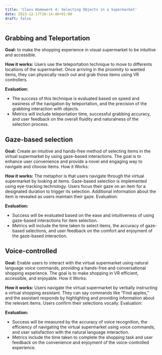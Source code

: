 ```yaml
---
title: 'Class Homework 4: Selecting Objects in a Supermarket'
date: 2023-12-17T16:14:46+01:00
draft: false
---
```

## Grabbing and Teleportation
**Goal:** to make the shopping experience in visual supermarket to be intuitive and accessible. 

**How it works:** Users use the teleportation technique to move to differents locations of the supermarket. Once arriving in the proximity to wanted items, they can physically reach out and grab those items using VR controllers.

**Evaluation:** 
- The success of this technique is evaluated based on speed and easiness of the navigation by teleportation, and the precision of the grabbing interaction with objects. 
- Metrics will include teleportation time, successful grabbing accuracy, and user feedback on the overall fluidity and naturalness of the selection process.

## Gaze-based selection 
**Goal:** Create an intuitive and hands-free method of selecting items in the virtual supermarket by using gaze-based interactions. The goal is to enhance user convenience and provide a novel and engaging way to navigate and choose items.
How it Works:

**How it works:** The metaphor is that users navigate through the virtual supermarket by looking at items. Gaze-based selection is implemented using eye-tracking technology. Users focus their gaze on an item for a designated duration to trigger its selection. Additional information about the item is revealed as users maintain their gaze.
Evaluation:

**Evaluation:** 
- Success will be evaluated based on the ease and intuitiveness of using gaze-based interactions for item selection. 
- Metrics will include the time taken to select items, the accuracy of gaze-based selections, and user feedback on the comfort and enjoyment of the gaze-based interaction.


## Voice-controlled 

**Goal:** Enable users to interact with the virtual supermarket using natural language voice commands, providing a hands-free and conversational shopping experience. The goal is to make shopping in VR efficient, accessible, and enjoyable.
How it Works:

**How it works:** Users navigate the virtual supermarket by verbally instructing a virtual shopping assistant. They can say commands like "Find apples," and the assistant responds by highlighting and providing information about the relevant items. Users confirm their selections vocally.
Evaluation:

**Evaluation:** 
- Success will be measured by the accuracy of voice recognition, the efficiency of navigating the virtual supermarket using voice commands, and user satisfaction with the natural language interaction.
- Metrics include the time taken to complete the shopping task and user feedback on the convenience and enjoyment of the voice-controlled experience.


